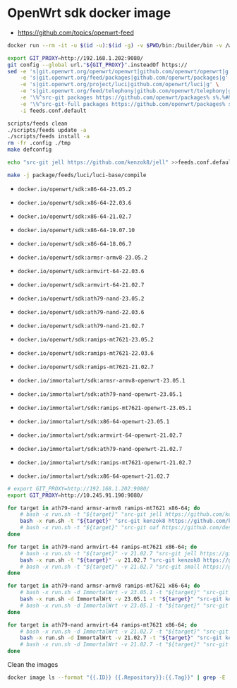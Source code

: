 # OpenWrt sdk docker image

- <https://github.com/topics/openwrt-feed>

```bash
docker run --rm -it -u $(id -u):$(id -g) -v $PWD/bin:/builder/bin -v /work/openwrt/dl:/builder/dl docker.io/openwrt/sdk:x86-64-23.05.2 bash

export GIT_PROXY=http://192.168.1.202:9080/
git config --global url."${GIT_PROXY}".insteadOf https://
sed -e 's|git.openwrt.org/openwrt/openwrt|github.com/openwrt/openwrt|g' \
    -e 's|git.openwrt.org/feed/packages|github.com/openwrt/packages|g' \
    -e 's|git.openwrt.org/project/luci|github.com/openwrt/luci|g' \
    -e 's|git.openwrt.org/feed/telephony|github.com/openwrt/telephony|g' \
    -e '\%^src-git packages https://github.com/openwrt/packages% s%.%#&%' \
    -e '\%^src-git-full packages https://github.com/openwrt/packages% s%.%#&%' \
    -i feeds.conf.default

scripts/feeds clean
./scripts/feeds update -a
./scripts/feeds install -a
rm -fr .config ./tmp
make defconfig

echo "src-git jell https://github.com/kenzok8/jell" >>feeds.conf.default

make -j package/feeds/luci/luci-base/compile
```

- `docker.io/openwrt/sdk:x86-64-23.05.2`
- `docker.io/openwrt/sdk:x86-64-22.03.6`
- `docker.io/openwrt/sdk:x86-64-21.02.7`
- `docker.io/openwrt/sdk:x86-64-19.07.10`
- `docker.io/openwrt/sdk:x86-64-18.06.7`

- `docker.io/openwrt/sdk:armsr-armv8-23.05.2`
- `docker.io/openwrt/sdk:armvirt-64-22.03.6`
- `docker.io/openwrt/sdk:armvirt-64-21.02.7`

- `docker.io/openwrt/sdk:ath79-nand-23.05.2`
- `docker.io/openwrt/sdk:ath79-nand-22.03.6`
- `docker.io/openwrt/sdk:ath79-nand-21.02.7`

- `docker.io/openwrt/sdk:ramips-mt7621-23.05.2`
- `docker.io/openwrt/sdk:ramips-mt7621-22.03.6`
- `docker.io/openwrt/sdk:ramips-mt7621-21.02.7`

- `docker.io/immortalwrt/sdk:armsr-armv8-openwrt-23.05.1`
- `docker.io/immortalwrt/sdk:ath79-nand-openwrt-23.05.1`
- `docker.io/immortalwrt/sdk:ramips-mt7621-openwrt-23.05.1`
- `docker.io/immortalwrt/sdk:x86-64-openwrt-23.05.1`

- `docker.io/immortalwrt/sdk:armvirt-64-openwrt-21.02.7`
- `docker.io/immortalwrt/sdk:ath79-nand-openwrt-21.02.7`
- `docker.io/immortalwrt/sdk:ramips-mt7621-openwrt-21.02.7`
- `docker.io/immortalwrt/sdk:x86-64-openwrt-21.02.7`

```bash
# export GIT_PROXY=http://192.168.1.202:9080/
export GIT_PROXY=http://10.245.91.190:9080/

for target in ath79-nand armsr-armv8 ramips-mt7621 x86-64; do
    # bash -x run.sh -t "${target}" "src-git jell https://github.com/kenzok8/jell;main"
    bash -x run.sh -t "${target}" "src-git kenzok8 https://github.com/kenzok8/openwrt-packages" "src-git small https://github.com/kenzok8/small"
    # bash -x run.sh -t "${target}" "src-git oaf https://github.com/destan19/OpenAppFilter"
done

for target in ath79-nand armvirt-64 ramips-mt7621 x86-64; do
    # bash -x run.sh -t "${target}" -v 21.02.7 "src-git jell https://github.com/kenzok8/jell;main"
    bash -x run.sh -t "${target}" -v 21.02.7 "src-git kenzok8 https://github.com/kenzok8/openwrt-packages"
    # bash -x run.sh -t "${target}" -v 21.02.7 "src-git small https://github.com/kenzok8/small" "src-git oaf https://github.com/destan19/OpenAppFilter"
done

for target in ath79-nand armsr-armv8 ramips-mt7621 x86-64; do
    # bash -x run.sh -d ImmortalWrt -v 23.05.1 -t "${target}" "src-git jell https://github.com/kenzok8/jell;main"
    bash -x run.sh -d ImmortalWrt -v 23.05.1 -t "${target}" "src-git kenzok8 https://github.com/kenzok8/openwrt-packages" "src-git small https://github.com/kenzok8/small"
    # bash -x run.sh -d ImmortalWrt -v 23.05.1 -t "${target}" "src-git oaf https://github.com/destan19/OpenAppFilter"
done

for target in ath79-nand armvirt-64 ramips-mt7621 x86-64; do
    # bash -x run.sh -d ImmortalWrt -v 21.02.7 -t "${target}" "src-git jell https://github.com/kenzok8/jell;main"
    bash -x run.sh -d ImmortalWrt -v 21.02.7 -t "${target}" "src-git kenzok8 https://github.com/kenzok8/openwrt-packages" "src-git small https://github.com/kenzok8/small"
    # bash -x run.sh -d ImmortalWrt -v 21.02.7 -t "${target}" "src-git oaf https://github.com/destan19/OpenAppFilter"
done
```

Clean the images

```bash
docker image ls --format "{{.ID}} {{.Repository}}:{{.Tag}}" | grep -E 'openwrt|immortalwrt' | cut -d" " -f1 | xargs docker image rm
```
